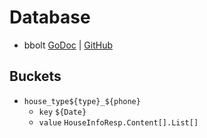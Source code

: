# Database

- bbolt [GoDoc](https://pkg.go.dev/go.etcd.io/bbolt) | [GitHub](https://github.com/etcd-io/bbolt)

## Buckets

- `house_type${type}_${phone}`
  - `key` `${Date}`
  - `value` `HouseInfoResp.Content[].List[]`
